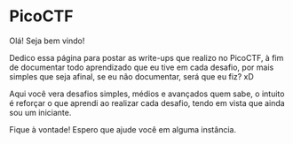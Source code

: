 # PicoCTF

Olá! Seja bem vindo!

Dedico essa página para postar as write-ups que realizo no PicoCTF, à fim de documentar todo aprendizado que eu tive em cada desafio, por mais simples que seja afinal, se eu não documentar, será que eu fiz? xD

Aqui você vera desafios simples, médios e avançados quem sabe, o intuito é reforçar o que aprendi ao realizar cada desafio, tendo em vista que ainda sou um iniciante.

Fique à vontade! Espero que ajude você em alguma instância.
